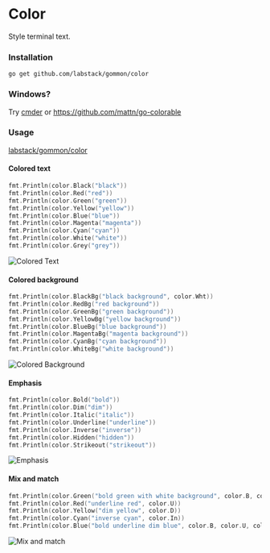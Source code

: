 # Color
Style terminal text.

### Installation
```go get github.com/labstack/gommon/color```

### Windows?
Try [cmder](http://bliker.github.io/cmder) or https://github.com/mattn/go-colorable

### Usage
[labstack/gommon/color](https://github.com/labstack/gommon/blob/master/color/color_test.go)

#### Colored text
```go
fmt.Println(color.Black("black"))
fmt.Println(color.Red("red"))
fmt.Println(color.Green("green"))
fmt.Println(color.Yellow("yellow"))
fmt.Println(color.Blue("blue"))
fmt.Println(color.Magenta("magenta"))
fmt.Println(color.Cyan("cyan"))
fmt.Println(color.White("white"))
fmt.Println(color.Grey("grey"))
```
![Colored Text](http://i.imgur.com/8RtY1QR.png)

#### Colored background
```go
fmt.Println(color.BlackBg("black background", color.Wht))
fmt.Println(color.RedBg("red background"))
fmt.Println(color.GreenBg("green background"))
fmt.Println(color.YellowBg("yellow background"))
fmt.Println(color.BlueBg("blue background"))
fmt.Println(color.MagentaBg("magenta background"))
fmt.Println(color.CyanBg("cyan background"))
fmt.Println(color.WhiteBg("white background"))
```
![Colored Background](http://i.imgur.com/SrrS6lw.png)

#### Emphasis
```go
fmt.Println(color.Bold("bold"))
fmt.Println(color.Dim("dim"))
fmt.Println(color.Italic("italic"))
fmt.Println(color.Underline("underline"))
fmt.Println(color.Inverse("inverse"))
fmt.Println(color.Hidden("hidden"))
fmt.Println(color.Strikeout("strikeout"))
```
![Emphasis](http://i.imgur.com/3RSJBbc.png)

#### Mix and match
```go
fmt.Println(color.Green("bold green with white background", color.B, color.WhtBg))
fmt.Println(color.Red("underline red", color.U))
fmt.Println(color.Yellow("dim yellow", color.D))
fmt.Println(color.Cyan("inverse cyan", color.In))
fmt.Println(color.Blue("bold underline dim blue", color.B, color.U, color.D))
```
![Mix and match](http://i.imgur.com/jWGq9Ca.png)
